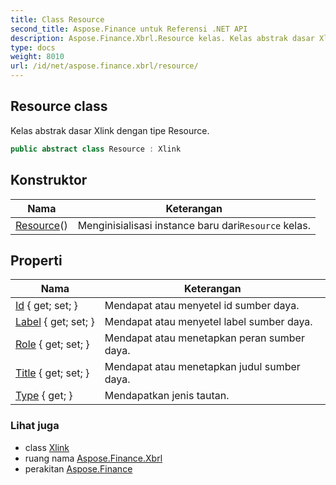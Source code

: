 ```yaml
---
title: Class Resource
second_title: Aspose.Finance untuk Referensi .NET API
description: Aspose.Finance.Xbrl.Resource kelas. Kelas abstrak dasar Xlink dengan tipe Resource.
type: docs
weight: 8010
url: /id/net/aspose.finance.xbrl/resource/
---
```

## Resource class

Kelas abstrak dasar Xlink dengan tipe Resource.

```csharp
public abstract class Resource : Xlink
```

## Konstruktor

| Nama | Keterangan |
| --- | --- |
| [Resource](resource/)() | Menginisialisasi instance baru dari`Resource` kelas. |

## Properti

| Nama | Keterangan |
| --- | --- |
| [Id](../../aspose.finance.xbrl/resource/id/) { get; set; } | Mendapat atau menyetel id sumber daya. |
| [Label](../../aspose.finance.xbrl/resource/label/) { get; set; } | Mendapat atau menyetel label sumber daya. |
| [Role](../../aspose.finance.xbrl/resource/role/) { get; set; } | Mendapat atau menetapkan peran sumber daya. |
| [Title](../../aspose.finance.xbrl/resource/title/) { get; set; } | Mendapat atau menetapkan judul sumber daya. |
| [Type](../../aspose.finance.xbrl/xlink/type/) { get; } | Mendapatkan jenis tautan. |

### Lihat juga

* class [Xlink](../xlink/)
* ruang nama [Aspose.Finance.Xbrl](../../aspose.finance.xbrl/)
* perakitan [Aspose.Finance](../../)



